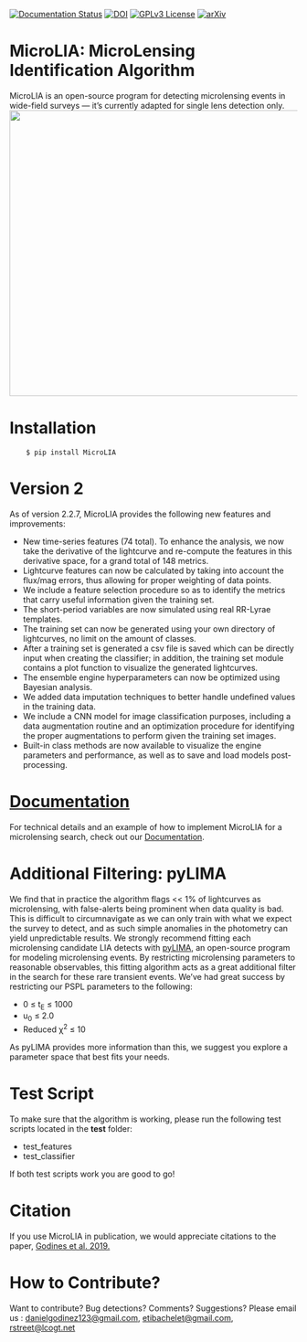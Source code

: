 [![Documentation Status](https://readthedocs.org/projects/microlia/badge/?version=latest)](https://microlia.readthedocs.io/en/latest/?badge=latest)
[![DOI](https://zenodo.org/badge/DOI/10.5281/zenodo.2541465.svg)](https://doi.org/10.5281/zenodo.2541465)
[![GPLv3 License](https://img.shields.io/badge/License-GPL%20v3-yellow.svg)](https://opensource.org/licenses/LGPL-3.0)
[![arXiv](https://img.shields.io/badge/arXiv-2004.14347-b31b1b.svg)](https://arxiv.org/abs/2004.14347)

# MicroLIA: MicroLensing Identification Algorithm
MicroLIA is an open-source program for detecting microlensing events in wide-field surveys — it’s currently adapted for single lens detection only. 
<img src="https://user-images.githubusercontent.com/19847448/51231407-4cce2a80-1918-11e9-8c4b-aaafeddbd335.jpg" width="900" height="500">

# Installation

```
    $ pip install MicroLIA
```

# Version 2

As of version 2.2.7, MicroLIA provides the following new features and improvements:

* New time-series features (74 total). To enhance the analysis, we now take the derivative of the lightcurve and re-compute the features in this derivative space, for a grand total of 148 metrics.
* Lightcurve features can now be calculated by taking into account the flux/mag errors, thus allowing for proper weighting of data points.
* We include a feature selection procedure so as to identify the metrics that carry useful information given the training set.
* The short-period variables are now simulated using real RR-Lyrae templates.
* The training set can now be generated using your own directory of lightcurves, no limit on the amount of classes.
* After a training set is generated a csv file is saved which can be directly input when creating the classifier; in addition, the training set module contains a plot function to visualize the generated lightcurves.
* The ensemble engine hyperparameters can now be optimized using Bayesian analysis. 
* We added data imputation techniques to better handle undefined values in the training data.
* We include a CNN model for image classification purposes, including a data augmentation routine and an optimization procedure for identifying the proper augmentations to perform given the training set images.
* Built-in class methods are now available to visualize the engine parameters and performance, as well as to save and load models post-processing.


# [Documentation](https://microlia.readthedocs.io/en/latest/?)

For technical details and an example of how to implement MicroLIA for a microlensing search, check out our [Documentation](https://microlia.readthedocs.io/en/latest/?).


# Additional Filtering: pyLIMA

We find that in practice the algorithm flags << 1% of lightcurves as microlensing, with false-alerts being prominent when data quality is bad. This is difficult to circumnavigate as we can only train with what we expect the survey to detect, and as such simple anomalies in the photometry can yield unpredictable results. We strongly recommend fitting each microlensing candidate LIA detects with [pyLIMA](https://github.com/ebachelet/pyLIMA), an open-source program for modeling microlensing events. By restricting microlensing parameters to reasonable observables, this fitting algorithm acts as a great additional filter in the search for these rare transient events. We’ve had great success by restricting our PSPL parameters to the following:

* 0 &le; t<sub>E</sub> &le; 1000
* u<sub>0</sub> &le; 2.0
* Reduced &chi;<sup>2</sup> &le; 10

As pyLIMA provides more information than this, we suggest you explore a parameter space that best fits your needs. 

# Test Script

To make sure that the algorithm is working, please run the following test scripts located in the **test** folder:

* test_features
* test_classifier

If both test scripts work you are good to go!

# Citation

If you use MicroLIA in publication, we would appreciate citations to the paper, [Godines et al. 2019.](https://ui.adsabs.harvard.edu/abs/2019A%26C....2800298G/abstract)

 
# How to Contribute?

Want to contribute? Bug detections? Comments? Suggestions? Please email us : danielgodinez123@gmail.com, etibachelet@gmail.com, rstreet@lcogt.net
